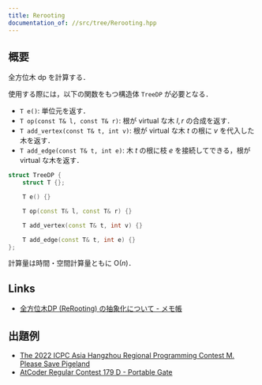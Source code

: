 ```yaml
---
title: Rerooting
documentation_of: //src/tree/Rerooting.hpp
---
```


## 概要
全方位木 dp を計算する．

使用する際には，以下の関数をもつ構造体 `TreeDP` が必要となる．

- `T e()`: 単位元を返す．
- `T op(const T& l, const T& r)`: 根が virtual な木 $l, r$ の合成を返す．
- `T add_vertex(const T& t, int v)`: 根が virtual な木 $t$ の根に $v$ を代入した木を返す．
- `T add_edge(const T& t, int e)`: 木 $t$ の根に枝 $e$ を接続してできる，根が virtual な木を返す．

```C++
struct TreeDP {
    struct T {};

    T e() {}

    T op(const T& l, const T& r) {}

    T add_vertex(const T& t, int v) {}

    T add_edge(const T& t, int e) {}
};
```

計算量は時間・空間計算量ともに $\mathrm{O}(n)$．

## Links
- [全方位木DP (ReRooting) の抽象化について - メモ帳](https://null-mn.hatenablog.com/entry/2020/04/14/124151)

## 出題例
- [The 2022 ICPC Asia Hangzhou Regional Programming Contest M. Please Save Pigeland](https://codeforces.com/gym/104090/problem/M)
- [AtCoder Regular Contest 179 D - Portable Gate](https://atcoder.jp/contests/arc179/tasks/arc179_d)